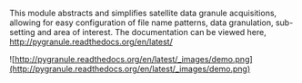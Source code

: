 This module abstracts and simplifies satellite data granule acquisitions, allowing for easy configuration of file name patterns, data granulation, sub-setting and area of interest.
The documentation can be viewed here, http://pygranule.readthedocs.org/en/latest/

![http://pygranule.readthedocs.org/en/latest/_images/demo.png](http://pygranule.readthedocs.org/en/latest/_images/demo.png)